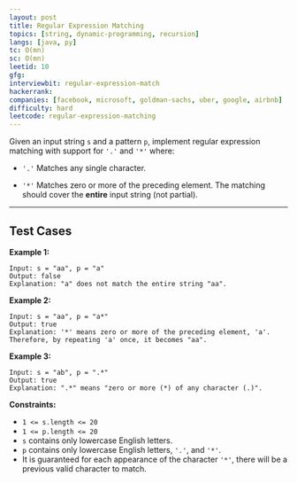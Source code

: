 ```yaml
---
layout: post
title: Regular Expression Matching
topics: [string, dynamic-programming, recursion]
langs: [java, py]
tc: O(mn)
sc: O(mn)
leetid: 10
gfg: 
interviewbit: regular-expression-match
hackerrank: 
companies: [facebook, microsoft, goldman-sachs, uber, google, airbnb]
difficulty: hard
leetcode: regular-expression-matching
---
```

Given an input string `s` and a pattern `p`, implement regular expression matching with support for `'.'` and `'*'` where:
	
* `'.'` Matches any single character.​​​​
	
* `'*'` Matches zero or more of the preceding element.
The matching should cover the **entire** input string (not partial).
 
---
## Test Cases
**Example 1:**
```
Input: s = "aa", p = "a"
Output: false
Explanation: "a" does not match the entire string "aa".
```

**Example 2:**
```
Input: s = "aa", p = "a*"
Output: true
Explanation: '*' means zero or more of the preceding element, 'a'. Therefore, by repeating 'a' once, it becomes "aa".
```

**Example 3:**
```
Input: s = "ab", p = ".*"
Output: true
Explanation: ".*" means "zero or more (*) of any character (.)".
```
 
**Constraints:**
	
* `1 <= s.length <= 20`
* `1 <= p.length <= 20`
* `s` contains only lowercase English letters.
* `p` contains only lowercase English letters, `'.'`, and `'*'`.
* It is guaranteed for each appearance of the character `'*'`, there will be a previous valid character to match.
